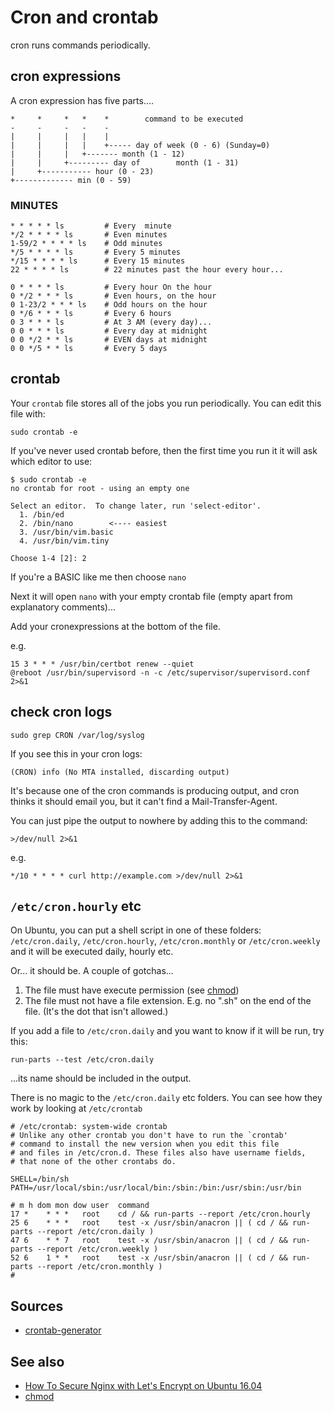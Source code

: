 ﻿# Cron and crontab

cron runs commands periodically.

## cron expressions

A cron expression has five parts....

	*     *     *   *    *        command to be executed
	-     -     -   -    -
	|     |     |   |    |
	|     |     |   |    +----- day of week (0 - 6) (Sunday=0)
	|     |     |   +------- month (1 - 12)
	|     |     +--------- day of        month (1 - 31)
	|     +----------- hour (0 - 23)
	+------------- min (0 - 59)

### MINUTES

    * * * * * ls         # Every  minute
    */2 * * * * ls       # Even minutes
    1-59/2 * * * * ls    # Odd minutes
    */5 * * * * ls       # Every 5 minutes
    */15 * * * * ls      # Every 15 minutes
    22 * * * * ls        # 22 minutes past the hour every hour...

    0 * * * * ls         # Every hour On the hour
    0 */2 * * * ls       # Even hours, on the hour
    0 1-23/2 * * * ls    # Odd hours on the hour
    0 */6 * * * ls       # Every 6 hours
    0 3 * * * ls         # At 3 AM (every day)...
    0 0 * * * ls         # Every day at midnight
    0 0 */2 * * ls       # EVEN days at midnight
    0 0 */5 * * ls       # Every 5 days

## crontab

Your `crontab` file stores all of the jobs you run periodically. You can edit this file with:

	sudo crontab -e

If you've never used crontab before, then the first time you run it it will ask which editor to use:

	$ sudo crontab -e
	no crontab for root - using an empty one

	Select an editor.  To change later, run 'select-editor'.
	  1. /bin/ed
	  2. /bin/nano        <---- easiest
	  3. /usr/bin/vim.basic
	  4. /usr/bin/vim.tiny

	Choose 1-4 [2]: 2

If you're a BASIC like me then choose `nano`

Next it will open `nano` with your empty crontab file (empty apart from explanatory comments)...

Add your cronexpressions at the bottom of the file.

e.g.

	15 3 * * * /usr/bin/certbot renew --quiet
	@reboot /usr/bin/supervisord -n -c /etc/supervisor/supervisord.conf 2>&1

## check cron logs

	sudo grep CRON /var/log/syslog

If you see this in your cron logs:

	(CRON) info (No MTA installed, discarding output)

It's because one of the cron commands is producing output, and cron thinks it should email you, but it can't find a Mail-Transfer-Agent.

You can just pipe the output to nowhere by adding this to the command:

    >/dev/null 2>&1

e.g.

	*/10 * * * * curl http://example.com >/dev/null 2>&1

## `/etc/cron.hourly` etc

On Ubuntu, you can put a shell script in one of these folders: `/etc/cron.daily`, `/etc/cron.hourly`, `/etc/cron.monthly` or `/etc/cron.weekly` and it will be executed daily, hourly etc.

Or... it should be. A couple of gotchas...

1. The file must have execute permission (see [chmod](chmod_file_permissions.md))
2. The file must not have a file extension. E.g. no ".sh" on the end of the file. (It's the dot that isn't allowed.)

If you add a file to `/etc/cron.daily` and you want to know if it will be run, try this:

	run-parts --test /etc/cron.daily

...its name should be included in the output.

There is no magic to the `/etc/cron.daily` etc folders. You can see how they work by looking at `/etc/crontab`

	# /etc/crontab: system-wide crontab
	# Unlike any other crontab you don't have to run the `crontab'
	# command to install the new version when you edit this file
	# and files in /etc/cron.d. These files also have username fields,
	# that none of the other crontabs do.

	SHELL=/bin/sh
	PATH=/usr/local/sbin:/usr/local/bin:/sbin:/bin:/usr/sbin:/usr/bin

	# m h dom mon dow user  command
	17 *    * * *   root    cd / && run-parts --report /etc/cron.hourly
	25 6    * * *   root    test -x /usr/sbin/anacron || ( cd / && run-parts --report /etc/cron.daily )
	47 6    * * 7   root    test -x /usr/sbin/anacron || ( cd / && run-parts --report /etc/cron.weekly )
	52 6    1 * *   root    test -x /usr/sbin/anacron || ( cd / && run-parts --report /etc/cron.monthly )
	#


## Sources

- [crontab-generator](https://crontab-generator.org/)

## See also

- [How To Secure Nginx with Let's Encrypt on Ubuntu 16.04](lets_encrypt.md)
- [chmod](chmod_file_permissions.md)